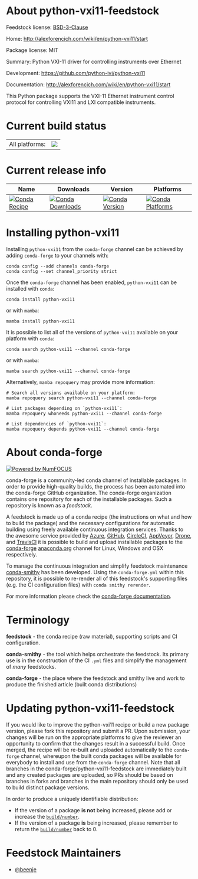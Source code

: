 About python-vxi11-feedstock
============================

Feedstock license: [BSD-3-Clause](https://github.com/conda-forge/python-vxi11-feedstock/blob/main/LICENSE.txt)

Home: http://alexforencich.com/wiki/en/python-vxi11/start

Package license: MIT

Summary: Python VXI-11 driver for controlling instruments over Ethernet

Development: https://github.com/python-ivi/python-vxi11

Documentation: http://alexforencich.com/wiki/en/python-vxi11/start

This Python package supports the VXI-11 Ethernet instrument
control protocol for controlling VXI11 and LXI compatible instruments.


Current build status
====================


<table><tr><td>All platforms:</td>
    <td>
      <a href="https://dev.azure.com/conda-forge/feedstock-builds/_build/latest?definitionId=15980&branchName=main">
        <img src="https://dev.azure.com/conda-forge/feedstock-builds/_apis/build/status/python-vxi11-feedstock?branchName=main">
      </a>
    </td>
  </tr>
</table>

Current release info
====================

| Name | Downloads | Version | Platforms |
| --- | --- | --- | --- |
| [![Conda Recipe](https://img.shields.io/badge/recipe-python--vxi11-green.svg)](https://anaconda.org/conda-forge/python-vxi11) | [![Conda Downloads](https://img.shields.io/conda/dn/conda-forge/python-vxi11.svg)](https://anaconda.org/conda-forge/python-vxi11) | [![Conda Version](https://img.shields.io/conda/vn/conda-forge/python-vxi11.svg)](https://anaconda.org/conda-forge/python-vxi11) | [![Conda Platforms](https://img.shields.io/conda/pn/conda-forge/python-vxi11.svg)](https://anaconda.org/conda-forge/python-vxi11) |

Installing python-vxi11
=======================

Installing `python-vxi11` from the `conda-forge` channel can be achieved by adding `conda-forge` to your channels with:

```
conda config --add channels conda-forge
conda config --set channel_priority strict
```

Once the `conda-forge` channel has been enabled, `python-vxi11` can be installed with `conda`:

```
conda install python-vxi11
```

or with `mamba`:

```
mamba install python-vxi11
```

It is possible to list all of the versions of `python-vxi11` available on your platform with `conda`:

```
conda search python-vxi11 --channel conda-forge
```

or with `mamba`:

```
mamba search python-vxi11 --channel conda-forge
```

Alternatively, `mamba repoquery` may provide more information:

```
# Search all versions available on your platform:
mamba repoquery search python-vxi11 --channel conda-forge

# List packages depending on `python-vxi11`:
mamba repoquery whoneeds python-vxi11 --channel conda-forge

# List dependencies of `python-vxi11`:
mamba repoquery depends python-vxi11 --channel conda-forge
```


About conda-forge
=================

[![Powered by
NumFOCUS](https://img.shields.io/badge/powered%20by-NumFOCUS-orange.svg?style=flat&colorA=E1523D&colorB=007D8A)](https://numfocus.org)

conda-forge is a community-led conda channel of installable packages.
In order to provide high-quality builds, the process has been automated into the
conda-forge GitHub organization. The conda-forge organization contains one repository
for each of the installable packages. Such a repository is known as a *feedstock*.

A feedstock is made up of a conda recipe (the instructions on what and how to build
the package) and the necessary configurations for automatic building using freely
available continuous integration services. Thanks to the awesome service provided by
[Azure](https://azure.microsoft.com/en-us/services/devops/), [GitHub](https://github.com/),
[CircleCI](https://circleci.com/), [AppVeyor](https://www.appveyor.com/),
[Drone](https://cloud.drone.io/welcome), and [TravisCI](https://travis-ci.com/)
it is possible to build and upload installable packages to the
[conda-forge](https://anaconda.org/conda-forge) [anaconda.org](https://anaconda.org/)
channel for Linux, Windows and OSX respectively.

To manage the continuous integration and simplify feedstock maintenance
[conda-smithy](https://github.com/conda-forge/conda-smithy) has been developed.
Using the ``conda-forge.yml`` within this repository, it is possible to re-render all of
this feedstock's supporting files (e.g. the CI configuration files) with ``conda smithy rerender``.

For more information please check the [conda-forge documentation](https://conda-forge.org/docs/).

Terminology
===========

**feedstock** - the conda recipe (raw material), supporting scripts and CI configuration.

**conda-smithy** - the tool which helps orchestrate the feedstock.
                   Its primary use is in the construction of the CI ``.yml`` files
                   and simplify the management of *many* feedstocks.

**conda-forge** - the place where the feedstock and smithy live and work to
                  produce the finished article (built conda distributions)


Updating python-vxi11-feedstock
===============================

If you would like to improve the python-vxi11 recipe or build a new
package version, please fork this repository and submit a PR. Upon submission,
your changes will be run on the appropriate platforms to give the reviewer an
opportunity to confirm that the changes result in a successful build. Once
merged, the recipe will be re-built and uploaded automatically to the
`conda-forge` channel, whereupon the built conda packages will be available for
everybody to install and use from the `conda-forge` channel.
Note that all branches in the conda-forge/python-vxi11-feedstock are
immediately built and any created packages are uploaded, so PRs should be based
on branches in forks and branches in the main repository should only be used to
build distinct package versions.

In order to produce a uniquely identifiable distribution:
 * If the version of a package **is not** being increased, please add or increase
   the [``build/number``](https://docs.conda.io/projects/conda-build/en/latest/resources/define-metadata.html#build-number-and-string).
 * If the version of a package **is** being increased, please remember to return
   the [``build/number``](https://docs.conda.io/projects/conda-build/en/latest/resources/define-metadata.html#build-number-and-string)
   back to 0.

Feedstock Maintainers
=====================

* [@beenje](https://github.com/beenje/)

